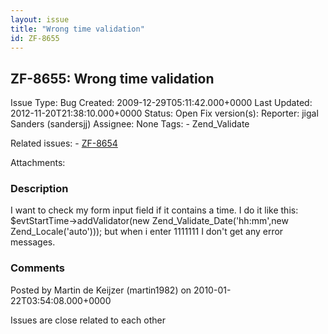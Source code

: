 ```yaml
---
layout: issue
title: "Wrong time validation"
id: ZF-8655
---
```


ZF-8655: Wrong time validation
------------------------------

 Issue Type: Bug Created: 2009-12-29T05:11:42.000+0000 Last Updated: 2012-11-20T21:38:10.000+0000 Status: Open Fix version(s): 
 Reporter:  jigal Sanders (sandersjj)  Assignee:  None  Tags: - Zend\_Validate
 
 Related issues: - [ZF-8654](/issues/browse/ZF-8654)
 
 Attachments: 
### Description

I want to check my form input field if it contains a time. I do it like this: $evtStartTime->addValidator(new Zend\_Validate\_Date('hh:mm',new Zend\_Locale('auto'))); but when i enter 1111111 I don't get any error messages.

 

 

### Comments

Posted by Martin de Keijzer (martin1982) on 2010-01-22T03:54:08.000+0000

Issues are close related to each other

 

 